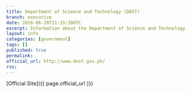 ```yaml
---
title: Department of Science and Technology (DOST)
branch: executive
date: 2016-06-20T21:33:20UTC
excerpt: Information about the Department of Science and Technology
layout: info
categories: [government]
tags: []
published: true
permalink: 
official_url: http://www.dost.gov.ph/
rss:
---
```


[Official Site]({{ page.official_url }})

